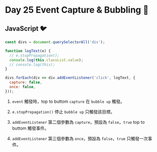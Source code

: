 # Day 25 Event Capture & Bubbling :bikini:   

## JavaScript :bird:  

```js  
const divs = document.querySelectorAll('div');

function logText(e) {
  // e.stopPropagation();
  console.log(this.classList.value);
  // console.log(this);
}

divs.forEach(div => div.addEventListener('click', logText, {
  capture: false,
  once: false,
}));
```  

1. `event` 觸發時，top to buttom `capture` 在 `bubble up` 觸發。 

2. `e.stopPropagation()` 停止 `bubble up` 只觸發該目標。

3. `addEventListener` 第二個參數為 `capture`，預設為 `false`，`true` top to buttom 觸發事件。

4. `addEventListener` 第三個參數為 `once`，預設為 `false`，`true` 只觸發一次事件。

